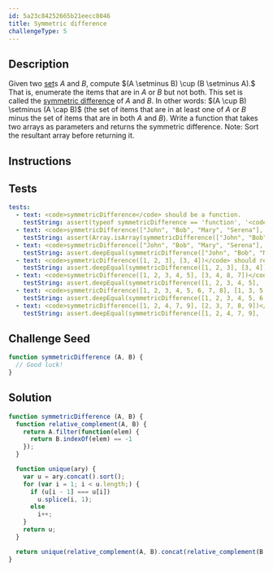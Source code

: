 ```yaml
---
id: 5a23c84252665b21eecc8046
title: Symmetric difference
challengeType: 5
---
```


## Description
<section id='description'>
Given two <a href="http://rosettacode.org/wiki/set">set</a>s <i>A</i> and <i>B</i>, compute $(A \setminus B) \cup (B \setminus A).$
That is, enumerate the items that are in <i>A</i> or <i>B</i> but not both. This set is called the <a href="https://en.wikipedia.org/wiki/Symmetric difference">symmetric difference</a> of <i>A</i> and <i>B</i>.
In other words: $(A \cup B) \setminus (A \cap B)$ (the set of items that are in at least one of <i>A</i> or <i>B</i> minus the set of items that are in both <i>A</i> and <i>B</i>).
Write a function that takes two arrays as parameters and returns the symmetric difference. Note: Sort the resultant array before returning it.
</section>

## Instructions
<section id='instructions'>

</section>

## Tests
<section id='tests'>

``` yml
tests:
  - text: <code>symmetricDifference</code> should be a function.
    testString: assert(typeof symmetricDifference == 'function', '<code>symmetricDifference</code> should be a function.');
  - text: <code>symmetricDifference(["John", "Bob", "Mary", "Serena"], ["Jim", "Mary", "John", "Bob"])</code> should return a array.
    testString: assert(Array.isArray(symmetricDifference(["John", "Bob", "Mary", "Serena"], ["Jim", "Mary", "John", "Bob"])), '<code>symmetricDifference(["John", "Bob", "Mary", "Serena"], ["Jim", "Mary", "John", "Bob"])</code> should return a array.');
  - text: <code>symmetricDifference(["John", "Bob", "Mary", "Serena"], ["Jim", "Mary", "John", "Bob"])</code> should return <code>["Jim", "Serena"]</code>.
    testString: assert.deepEqual(symmetricDifference(["John", "Bob", "Mary", "Serena"], ["Jim", "Mary", "John", "Bob"]), ["Jim", "Serena"], '<code>symmetricDifference(["John", "Bob", "Mary", "Serena"], ["Jim", "Mary", "John", "Bob"])</code> should return <code>["Jim", "Serena"]</code>.');
  - text: <code>symmetricDifference([1, 2, 3], [3, 4])</code> should return <code>[1, 2, 4]</code>.
    testString: assert.deepEqual(symmetricDifference([1, 2, 3], [3, 4]), [1, 2, 4], '<code>symmetricDifference([1, 2, 3], [3, 4])</code> should return <code>[1, 2, 4]</code>.');
  - text: <code>symmetricDifference([1, 2, 3, 4, 5], [3, 4, 8, 7])</code> should return <code>[1, 2, 5, 7, 8]</code>.
    testString: assert.deepEqual(symmetricDifference([1, 2, 3, 4, 5], [3, 4, 8, 7]), [1, 2, 5, 7, 8], '<code>symmetricDifference([1, 2, 3, 4, 5], [3, 4, 8, 7])</code> should return <code>[1, 2, 5, 7, 8]</code>.');
  - text: <code>symmetricDifference([1, 2, 3, 4, 5, 6, 7, 8], [1, 3, 5, 6, 7, 8, 9])</code> should return <code>[2, 4, 9]</code>.
    testString: assert.deepEqual(symmetricDifference([1, 2, 3, 4, 5, 6, 7, 8], [1, 3, 5, 6, 7, 8, 9]), [2, 4, 9], '<code>symmetricDifference([1, 2, 3, 4, 5, 6, 7, 8], [1, 3, 5, 6, 7, 8, 9])</code> should return <code>[2, 4, 9]</code>.');
  - text: <code>symmetricDifference([1, 2, 4, 7, 9], [2, 3, 7, 8, 9])</code> should return <code>[1, 3, 4, 8]</code>.
    testString: assert.deepEqual(symmetricDifference([1, 2, 4, 7, 9], [2, 3, 7, 8, 9]), [1, 3, 4, 8], '<code>symmetricDifference([1, 2, 4, 7, 9], [2, 3, 7, 8, 9])</code> should return <code>[1, 3, 4, 8]</code>.');
```

</section>

## Challenge Seed
<section id='challengeSeed'>
<div id='js-seed'>

```js
function symmetricDifference (A, B) {
  // Good luck!
}
```

</div>
</section>

## Solution
<section id='solution'>

```js
function symmetricDifference (A, B) {
  function relative_complement(A, B) {
    return A.filter(function(elem) {
      return B.indexOf(elem) == -1
    });
  }

  function unique(ary) {
    var u = ary.concat().sort();
    for (var i = 1; i < u.length;) {
      if (u[i - 1] === u[i])
        u.splice(i, 1);
      else
        i++;
    }
    return u;
  }

  return unique(relative_complement(A, B).concat(relative_complement(B, A))).sort();
}
```

</section>